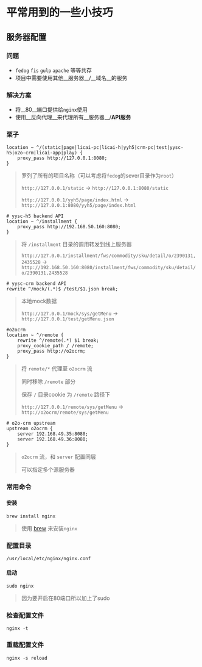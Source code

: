 # 平常用到的一些小技巧

## 服务器配置

### 问题
* `fedog` `fis` `gulp` `apache` 等等共存
* 项目中需要使用其他__服务器__/__域名__的服务

### 解决方案
* 将__80__端口提供给`nginx`使用
* 使用__反向代理__来代理所有__服务器__/__API服务__

### 栗子
```
location ~ ^/(static|page|licai-pc|licai-h|yyh5|crm-pc|test|yysc-h5|o2o-crm|licai-app|play) {
    proxy_pass http://127.0.0.1:8080;
}
```
> 罗列了所有的项目名称（可以考虑将`fedog`的sever目录作为`root`）
>
> `http://127.0.0.1/static` -> `http://127.0.0.1:8080/static`
>
> `http://127.0.0.1/yyh5/page/index.html` -> `http://127.0.0.1:8080/yyh5/page/index.html`


```
# yysc-h5 backend API
location ~ ^/installment {
    proxy_pass http://192.168.50.160:8080;
}
```
> 将 `/installment` 目录的调用转发到线上服务器
>
> `http://127.0.0.1/installment/fws/commodity/sku/detail/o/2390131,2435528` -> `http://192.168.50.160:8080/installment/fws/commodity/sku/detail/o/2390131,2435528`


```
# yysc-crm backend API
rewrite ^/mock/(.*)$ /test/$1.json break;
```
> 本地mock数据
>
> `http://127.0.0.1/mock/sys/getMenu` -> `http://127.0.0.1/test/getMenu.json`


```
#o2ocrm
location ~ ^/remote {
    rewrite ^/remote(.*) $1 break;
    proxy_cookie_path / /remote;
    proxy_pass http://o2ocrm;
}
```
> 将 `remote/*` 代理至 `o2ocrm` 流
>
> 同时移除 `/remote` 部分
>
> 保存 `/` 目录cookie 为 `/remote` 路径下
>
> `http://127.0.0.1/remote/sys/getMenu` -> `http://o2ocrm/remote/sys/getMenu`


```
# o2o-crm upstream
upstream o2ocrm {
    server 192.168.49.35:8080;
    server 192.168.49.36:8080;
}
```
> `o2ocrm` 流，和 `server` 配置同层
>
> 可以指定多个源服务器

### 常用命令

#### 安装
```
brew install nginx
```
> 使用 [brew](http://brew.sh/) 来安装`nginx`

### 配置目录
```
/usr/local/etc/nginx/nginx.conf
```

#### 启动
```
sudo nginx
```
> 因为要开启在80端口所以加上了sudo

### 检查配置文件
```
nginx -t
```

### 重载配置文件
```
nginx -s reload
```
